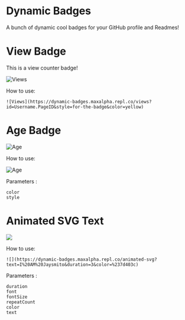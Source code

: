 # Dynamic Badges
A bunch of dynamic cool badges for your GitHub profile and Readmes!

# View Badge
This is a view counter badge!

![Views](https://dynamic-badges.maxalpha.repl.co/views?id=Username.PageID&style=for-the-badge&color=yellow)

How to use:

    ![Views](https://dynamic-badges.maxalpha.repl.co/views?id=Username.PageID&style=for-the-badge&color=yellow)

# Age Badge

![Age](https://dynamic-badges.maxalpha.repl.co/age/12/08/2004)

How to use:

  ![Age](https://dynamic-badges.maxalpha.repl.co/age/12/08/2004)

Parameters : 

    color
    style

# Animated SVG Text

![](https://dynamic-badges.maxalpha.repl.co/animated-svg?text=I%20AM%20Jaysmito&duration=3&color=%237d403c)

How to use:

    ![](https://dynamic-badges.maxalpha.repl.co/animated-svg?text=I%20AM%20Jaysmito&duration=3&color=%237d403c)

Parameters : 

    duration
    font
    fontSize
    repeatCount
    color
    text
    